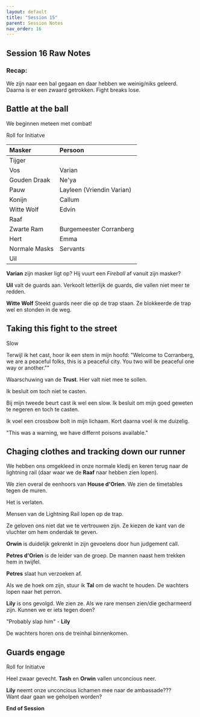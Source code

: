 ```yaml
---
layout: default
title: "Session 15"
parent: Session Notes
nav_order: 16
---
```


## Session 16 Raw Notes

### Recap:

We zijn naar een bal gegaan en daar hebben we weinig/niks geleerd.
Daarna is er een zwaard getrokken.
Fight breaks lose.

## Battle at the ball

We beginnen meteen met combat!

<div class="text-red-000">
 Roll for Initiatve
</div>

| Masker     | Persoon     |
| :------------- | :------------- |
| Tijger |  |
| Vos | Varian |
| Gouden Draak | Ne'ya |
| Pauw | Layleen (Vriendin Varian) |
| Konijn | Callum |
| Witte Wolf | Edvin |
| Raaf | |
| Zwarte Ram | Burgemeester Corranberg |
| Hert | Emma |
| Normale Masks | Servants |
| Uil | |

**Varian** zijn masker ligt op?
Hij vuurt een *Fireball* af vanuit zijn masker?

**Uil** valt de guards aan.
Verkoolt letterlijk de guards, die vallen niet meer te redden.

**Witte Wolf** Steekt guards neer die op de trap staan.
Ze blokkeerde de trap wel en stonden in de weg.

## Taking this fight to the street

<div class="text-blue-000">
  Slow
</div>

Terwijl ik het cast, hoor ik een stem in mijn hoofd:
"Welcome to Corranberg, we are a peaceful folks, this is a peaceful city. You two will be peaceful one way or another.""

Waarschuwing van de **Trust**.
Hier valt niet mee te sollen.

Ik besluit om toch niet te casten.

Bij mijn tweede beurt cast ik wel een slow.
Ik besluit om mijn goed geweten te negeren en toch te casten.

Ik voel een crossbow bolt in mijn lichaam.
Kort daarna voel ik me duizelig.

"This was a warning, we have differnt poisons available."

## Chaging clothes and tracking down our runner

We hebben ons omgekleed in onze normale kledij en keren terug naar de lightning rail (daar waar we de **Raaf** naar hebben zien lopen).

We zien overal de eenhoors van **House d'Orien**.
We zien de timetables tegen de muren.

Het is verlaten.

Mensen van de Lightning Rail lopen op de trap.

Ze geloven ons niet dat we te vertrouwen zijn.
Ze kiezen de kant van de vluchter om hem onderdak te geven.

**Orwin** is duidelijk gekrenkt in zijn gevoelens door hun judgement call.

**Petres d'Orien** is de leider van de groep.
De mannen naast hem trekken hem in twijfel.

**Petres** slaat hun verzoeken af.

Als we de hoek om zijn, stuur ik **Tal** om de wacht te houden.
De wachters lopen naar het perron.

**Lily** is ons gevolgd.
We zien ze. Als we rare mensen zien/die gecharmeerd zijn.
Kunnen we er iets tegen doen?

"Probably slap him" - **Lily**

De wachters horen ons de treinhal binnenkomen.

## Guards engage

<div class="text-red-000">
 Roll for Initiatve
</div>

Heel zwaar gevecht.
**Tash** en **Orwin** vallen unconcious neer.

**Lily** neemt onze unconcious lichamen mee naar de ambassade???  
Want daar gaan we geholpen worden?

**End of Session**

